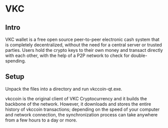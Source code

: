 VKC
=====================

Intro
-----
VKC wallet is a free open source peer-to-peer electronic cash system that is
completely decentralized, without the need for a central server or trusted
parties.  Users hold the crypto keys to their own money and transact directly
with each other, with the help of a P2P network to check for double-spending.


Setup
-----
Unpack the files into a directory and run vkccoin-qt.exe.

vkccoin is the original client of VKC Cryptocurrency and it builds the backbone of the network.
However, it downloads and stores the entire history of vkccoin transactions;
depending on the speed of your computer and network connection, the synchronization
process can take anywhere from a few hours to a day or more.
